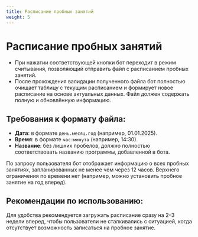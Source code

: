 ```yaml
---
title: Расписание пробных занятий
weight: 5
---
```


# Расписание пробных занятий

- При нажатии соответствующей кнопки бот переходит в режим считывания, позволяющий отправить файл с расписанием пробных занятий.
- После прохождения валидации полученного файла бот полностью очищает таблицу с текущим расписанием и формирует новое расписание на основе актуальных данных. Файл должен содержать полную и обновлённую информацию.

## Требования к формату файла:
- **Дата**: в формате `день.месяц.год` (например, 01.01.2025).
- **Время**: в формате `час:минута` (например, 14:30).
- **Название**: без лишних пробелов, должно полностью соответствовать названию программы, добавленной в бота.

По запросу пользователя бот отображает информацию о всех пробных занятиях, запланированных не менее чем через 12 часов. Верхнего ограничения по времени нет (например, можно установить пробное занятие на год вперед).

## Рекомендации по использованию:
Для удобства рекомендуется загружать расписание сразу на 2–3 недели вперед, чтобы пользователи не сталкивались с ситуацией, когда отсутствует возможность записаться на пробное занятие.
